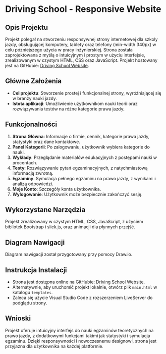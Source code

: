 # Driving School - Responsive Website

## Opis Projektu

Projekt polegał na stworzeniu responsywnej strony internetowej dla szkoły jazdy, obsługującej komputery, tablety oraz telefony (min-width 340px) w celu pózniejszego użycia w pracy inżynierskiej. Strona została zaprojektowana z myślą o intuicyjnym i prostym w użyciu interfejsie, zrealizowanym w czystym HTML, CSS oraz JavaScript. Projekt hostowany jest na GitHubie: [Driving School Website](https://mat3usq.github.io/Driving-School/templates/main.html).

## Główne Założenia
- **Cel projektu**: Stworzenie prostej i funkcjonalnej strony, wyróżniającej się w branży nauki jazdy.
- **Istota aplikacji**: Umożliwienie użytkownikom nauki teorii oraz rozwiązywania testów na różne kategorie prawa jazdy.

## Funkcjonalności
1. **Strona Główna**: Informacje o firmie, cennik, kategorie prawa jazdy, statystyki oraz dane kontaktowe.
2. **Panel Kategorii**: Po zalogowaniu, użytkownik wybiera kategorie do nauki.
3. **Wykłady**: Przeglądanie materiałów edukacyjnych z postępami nauki w procentach.
4. **Testy**: Rozwiązywanie pytań egzaminacyjnych, z natychmiastową informacją zwrotną.
5. **Egzaminy**: Symulacja pełnego egzaminu na prawo jazdy, z wynikami i analizą odpowiedzi.
6. **Moje Konto**: Szczegóły konta użytkownika.
7. **Wylogowanie**: Użytkownik może bezpiecznie zakończyć sesję.

## Wykorzystane Narzędzia
Projekt zrealizowany w czystym HTML, CSS, JavaScript, z użyciem bibliotek Bootstrap i slick.js, oraz animacji dla płynnych przejść.

## Diagram Nawigacji
Diagram nawigacji został przygotowany przy pomocy Draw.io.

## Instrukcja Instalacji
- Strona jest dostępna online na GitHubie: [Driving School Website](https://mat3usq.github.io/Driving-School/templates/main.html).
- Alternatywnie, aby uruchomić projekt lokalnie, otwórz plik `main.html` w katalogu `templates`.
- Zaleca się użycie Visual Studio Code z rozszerzeniem LiveServer do podglądu strony.

## Wnioski
Projekt oferuje intuicyjny interfejs do nauki egzaminów teoretycznych na prawo jazdy, z dodatkowymi funkcjami takimi jak statystyki i symulacja egzaminu. Dzięki responsywności i nowoczesnemu designowi, strona jest przyjazna dla użytkownika na każdej platformie.
